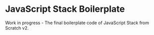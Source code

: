 # JavaScript Stack Boilerplate

Work in progress - The final boilerplate code of JavaScript Stack from Scratch v2.
